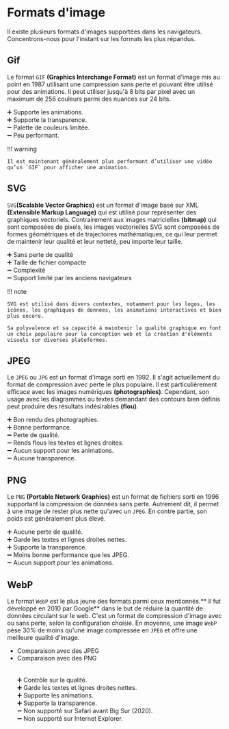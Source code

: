 # Formats d'image
Il existe plusieurs formats d'images supportées dans les navigateurs. Concentrons-nous pour l'instant sur les formats les plus répandus.

## Gif

Le format `GIF` **(Graphics Interchange Format)** est un format d'image mis au point en 1987 utilisant une compression sans perte et pouvant être utilisé pour des animations. Il peut utiliser jusqu'à 8 bits par pixel avec un maximum de 256 couleurs parmi des nuances sur 24 bits.

➕ Supporte les animations.<br>
➕ Supporte la transparence.<br>
➖ Palette de couleurs limitée.<br>
➖ Peu performant.<br>

!!! warning

    Il est maintenant généralement plus performant d’utiliser une vidéo qu’un `GIF` pour afficher une animation.

## SVG

`SVG`**(Scalable Vector Graphics)** est un format d'image basé sur XML **(Extensible Markup Language)** qui est utilisé pour représenter des graphiques vectoriels. Contrairement aux images matricielles **(bitmap)** qui sont composées de pixels, les images vectorielles SVG sont composées de formes géométriques et de trajectoires mathématiques, ce qui leur permet de maintenir leur qualité et leur netteté, peu importe leur taille.

➕ Sans perte de qualité<br>
➕ Taille de fichier compacte<br>
➖ Complexité<br>
➖ Support limité par les anciens navigateurs<br>

!!! note

    SVG est utilisé dans divers contextes, notamment pour les logos, les icônes, les graphiques de données, les animations interactives et bien plus encore.

    Sa polyvalence et sa capacité à maintenir la qualité graphique en font un choix populaire pour la conception web et la création d'éléments visuels sur diverses plateformes.

## JPEG

Le `JPEG` ou `JPG` est un format d'image sorti en 1992. Il s'agit actuellement du format de compression avec perte le plus populaire. Il est particulièrement efficace avec les images numériques **(photographies)**. Cependant, son usage avec les diagrammes ou textes demandant des contours bien définis peut produire des résultats indésirables **(flou)**.

➕ Bon rendu des photographies.<br>
➕ Bonne performance.<br>
➖ Perte de qualité.<br>
➖ Rends flous les textes et lignes droites.<br>
➖ Aucun support pour les animations.<br>
➖ Aucune transparence.<br>


## PNG

Le `PNG` **(Portable Network Graphics)** est un format de fichiers sorti en 1996 supportant la compression de données sans perte. Autrement dit, il permet à une image de rester plus nette qu'avec un `JPEG`. En contre partie, son poids est généralement plus élevé.

➕ Aucune perte de qualité.<br>
➕ Garde les textes et lignes droites nettes.<br>
➕ Supporte la transparence.<br>
➖ Moins bonne performance que les JPEG.<br>
➖ Aucun support pour les animations.<br>


## WebP

Le format `WebP` est le plus jeune des formats parmi ceux mentionnés.** Il fut développé en 2010 par Google** dans le but de réduire la quantité de données circulant sur le web. C'est un format de compression d'image avec ou sans perte, selon la configuration choisie. En moyenne, une image `WebP` pèse 30% de moins qu'une image compressée en `JPEG` et offre une meilleure qualité d'image.

- Comparaison avec des JPEG
- Comparaison avec des PNG<br><br><br>
➕ Contrôle sur la qualité.<br>
➕ Garde les textes et lignes droites nettes.<br>
➕ Supporte les animations.<br>
➕ Supporte la transparence.<br>
➖ Non supporté sur Safari avant Big Sur (2020).<br>
➖ Non supporté sur Internet Explorer.<br>
